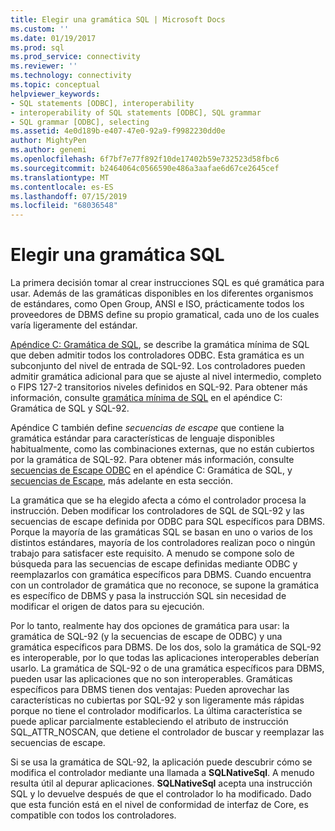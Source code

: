 ```yaml
---
title: Elegir una gramática SQL | Microsoft Docs
ms.custom: ''
ms.date: 01/19/2017
ms.prod: sql
ms.prod_service: connectivity
ms.reviewer: ''
ms.technology: connectivity
ms.topic: conceptual
helpviewer_keywords:
- SQL statements [ODBC], interoperability
- interoperability of SQL statements [ODBC], SQL grammar
- SQL grammar [ODBC], selecting
ms.assetid: 4e0d189b-e407-47e0-92a9-f9982230dd0e
author: MightyPen
ms.author: genemi
ms.openlocfilehash: 6f7bf7e77f892f10de17402b59e732523d58fbc6
ms.sourcegitcommit: b2464064c0566590e486a3aafae6d67ce2645cef
ms.translationtype: MT
ms.contentlocale: es-ES
ms.lasthandoff: 07/15/2019
ms.locfileid: "68036548"
---
```

# <a name="choosing-an-sql-grammar"></a>Elegir una gramática SQL
La primera decisión tomar al crear instrucciones SQL es qué gramática para usar. Además de las gramáticas disponibles en los diferentes organismos de estándares, como Open Group, ANSI e ISO, prácticamente todos los proveedores de DBMS define su propio gramatical, cada uno de los cuales varía ligeramente del estándar.  
  
 [Apéndice C: Gramática de SQL](../../../odbc/reference/appendixes/appendix-c-sql-grammar.md), se describe la gramática mínima de SQL que deben admitir todos los controladores ODBC. Esta gramática es un subconjunto del nivel de entrada de SQL-92. Los controladores pueden admitir gramática adicional para que se ajuste al nivel intermedio, completo o FIPS 127-2 transitorios niveles definidos en SQL-92. Para obtener más información, consulte [gramática mínima de SQL](../../../odbc/reference/appendixes/sql-minimum-grammar.md) en el apéndice C: Gramática de SQL y SQL-92.  
  
 Apéndice C también define *secuencias de escape* que contiene la gramática estándar para características de lenguaje disponibles habitualmente, como las combinaciones externas, que no están cubiertos por la gramática de SQL-92. Para obtener más información, consulte [secuencias de Escape ODBC](../../../odbc/reference/appendixes/odbc-escape-sequences.md) en el apéndice C: Gramática de SQL, y [secuencias de Escape](../../../odbc/reference/develop-app/escape-sequences.md), más adelante en esta sección.  
  
 La gramática que se ha elegido afecta a cómo el controlador procesa la instrucción. Deben modificar los controladores de SQL de SQL-92 y las secuencias de escape definida por ODBC para SQL específicos para DBMS. Porque la mayoría de las gramáticas SQL se basan en uno o varios de los distintos estándares, mayoría de los controladores realizan poco o ningún trabajo para satisfacer este requisito. A menudo se compone solo de búsqueda para las secuencias de escape definidas mediante ODBC y reemplazarlos con gramática específicos para DBMS. Cuando encuentra con un controlador de gramática que no reconoce, se supone la gramática es específico de DBMS y pasa la instrucción SQL sin necesidad de modificar el origen de datos para su ejecución.  
  
 Por lo tanto, realmente hay dos opciones de gramática para usar: la gramática de SQL-92 (y la secuencias de escape de ODBC) y una gramática específicos para DBMS. De los dos, solo la gramática de SQL-92 es interoperable, por lo que todas las aplicaciones interoperables deberían usarlo. La gramática de SQL-92 o de una gramática específicos para DBMS, pueden usar las aplicaciones que no son interoperables. Gramáticas específicos para DBMS tienen dos ventajas: Pueden aprovechar las características no cubiertas por SQL-92 y son ligeramente más rápidas porque no tiene el controlador modificarlos. La última característica se puede aplicar parcialmente estableciendo el atributo de instrucción SQL_ATTR_NOSCAN, que detiene el controlador de buscar y reemplazar las secuencias de escape.  
  
 Si se usa la gramática de SQL-92, la aplicación puede descubrir cómo se modifica el controlador mediante una llamada a **SQLNativeSql**. A menudo resulta útil al depurar aplicaciones. **SQLNativeSql** acepta una instrucción SQL y lo devuelve después de que el controlador lo ha modificado. Dado que esta función está en el nivel de conformidad de interfaz de Core, es compatible con todos los controladores.
